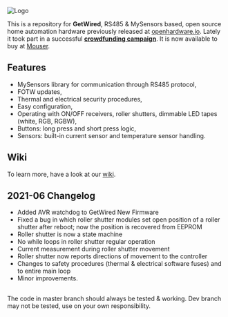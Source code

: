 ![Logo](https://github.com/feanor-anglin/GetWired-Project/blob/master/Images/GetWired_small.png)

This is a repository for **GetWired**, RS485 & MySensors based, open source home automation hardware previously released at [openhardware.io](https://www.openhardware.io/user/2098#view=projects). Lately it took part in a successful **[crowdfunding campaign](https://www.crowdsupply.com/domatic/getwired)**. It is now available to buy at [Mouser](https://www2.mouser.com/Search/Refine?Keyword=getwired).

## Features
- MySensors library for communication through RS485 protocol,
- FOTW updates,
- Thermal and electrical security procedures,
- Easy configuration,
- Operating with ON/OFF receivers, roller shutters, dimmable LED tapes (white, RGB, RGBW),
- Buttons: long press and short press logic,
- Sensors: built-in current sensor and temperature sensor handling.

## Wiki
To learn more, have a look at our [wiki](https://github.com/feanor-anglin/GetWired-Project/wiki).

## 2021-06 Changelog
- Added AVR watchdog to GetWired New Firmware
- Fixed a bug in which roller shutter modules set open position of a roller shutter after reboot; now the position is recovered from EEPROM
- Roller shutter is now a state machine
- No while loops in roller shutter regular operation
- Current measurement during roller shutter movement
- Roller shutter now reports directions of movement to the controller
- Changes to safety procedures (thermal & electrical software fuses) and to entire main loop
- Minor improvements.

##
The code in master branch should always be tested & working. Dev branch may not be tested, use on your own responsibility.
